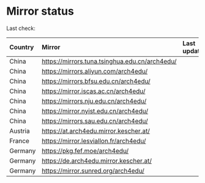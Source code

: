 <script src="./time.js"></script>
# Mirror status
Last check: <script type="text/javascript">localize(1699686892.3467064);</script>

|Country|Mirror|Last update|
|:------|:-----|:----------|
|China|https://mirrors.tuna.tsinghua.edu.cn/arch4edu/|<script type="text/javascript">localize(1699641213);</script>|
|China|https://mirrors.aliyun.com/arch4edu/|<script type="text/javascript">localize(1699641213);</script>|
|China|https://mirrors.bfsu.edu.cn/arch4edu/|<script type="text/javascript">localize(1699641213);</script>|
|China|https://mirror.iscas.ac.cn/arch4edu/|<script type="text/javascript">localize(1699641213);</script>|
|China|https://mirrors.nju.edu.cn/arch4edu/|<script type="text/javascript">localize(1699641213);</script>|
|China|https://mirror.nyist.edu.cn/arch4edu/|<script type="text/javascript">localize(1699641213);</script>|
|China|https://mirrors.sau.edu.cn/arch4edu/|<script type="text/javascript">localize(1699641213);</script>|
|Austria|https://at.arch4edu.mirror.kescher.at/|<script type="text/javascript">localize(1699641213);</script>|
|France|https://mirror.lesviallon.fr/arch4edu/|<script type="text/javascript">localize(1699641213);</script>|
|Germany|https://pkg.fef.moe/arch4edu/|<script type="text/javascript">localize(1699641213);</script>|
|Germany|https://de.arch4edu.mirror.kescher.at/|<script type="text/javascript">localize(1699641213);</script>|
|Germany|https://mirror.sunred.org/arch4edu/|<script type="text/javascript">localize(1699641213);</script>|

<script src="./tablefilter/tablefilter.js"></script>
<script src="./table.js"></script>